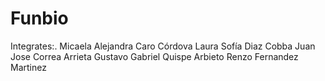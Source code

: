 # Funbio
Integrates:\.
Micaela Alejandra Caro Córdova
Laura Sofía Diaz Cobba
Juan Jose Correa Arrieta
Gustavo Gabriel Quispe Arbieto
Renzo Fernandez Martinez
